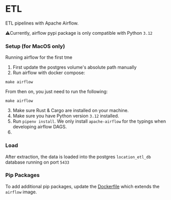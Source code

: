 # ETL
ETL pipelines with Apache Airflow.

⚠️Currently, airflow pypi package is only compatible with Python `3.12`

### Setup (for MacOS only)
Running airflow for the first tme
1. First update the postgres volume's absolute path manually
2. Run airflow with docker compose:
```
make airflow
```
From then on, you just need to run the following:
```
make airflow
```
3. Make sure Rust & Cargo are installed on your machine.
4. Make sure you have Python version `3.12` installed.
5. Run `pipenv install`. We only install `apache-airflow` for the typings when developing airflow DAGS.
6. 
### Load
After extraction, the data is loaded into the postgres `location_etl_db` database running on port `5433` 

### Pip Packages
To add additional pip packages, update the [Dockerfile](./Dockerfile) which extends
the `airflow` image.